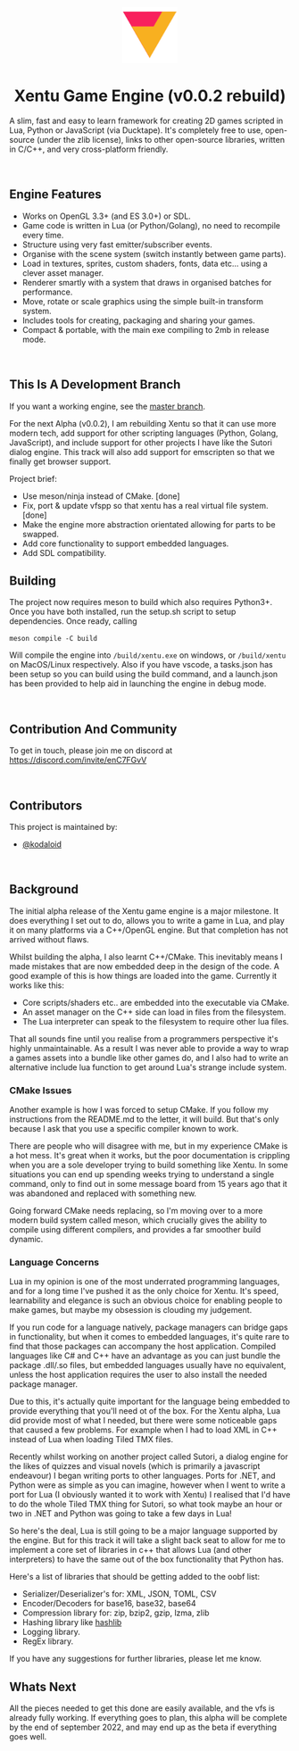<p align="center"><img width="100" src="assets/logo.png" alt="Xentu logo" /></p>
<h1 align="center">Xentu Game Engine (v0.0.2 rebuild)</h1>


A slim, fast and easy to learn framework for creating 2D games scripted in Lua,
Python or JavaScript (via Ducktape). It's completely free to use, open-source
(under the zlib license), links to other open-source libraries, written in C/C++,
and very cross-platform friendly.

<br />

## Engine Features

- Works on OpenGL 3.3+ (and ES 3.0+) or SDL.
- Game code is written in Lua (or Python/Golang), no need to recompile every time.
- Structure using very fast emitter/subscriber events.
- Organise with the scene system (switch instantly between game parts).
- Load in textures, sprites, custom shaders, fonts, data etc... using a clever asset manager.
- Renderer smartly with a system that draws in organised batches for performance.
- Move, rotate or scale graphics using the simple built-in transform system.
- Includes tools for creating, packaging and sharing your games.
- Compact & portable, with the main exe compiling to 2mb in release mode.

<br />

## This Is A Development Branch

If you want a working engine, see the [master branch](https://github.com/xentu/xentu-engine/tree/master).

For the next Alpha (v0.0.2), I am rebuilding Xentu so that it can use more modern
tech, add support for other scripting languages (Python, Golang, JavaScript), and
include support for other projects I have like the Sutori dialog engine. This track
will also add support for emscripten so that we finally get browser support.

Project brief:
- Use meson/ninja instead of CMake. [done]
- Fix, port & update vfspp so that xentu has a real virtual file system. [done]
- Make the engine more abstraction orientated allowing for parts to be swapped.
- Add core functionality to support embedded languages.
- Add SDL compatibility.

## Building

The project now requires meson to build which also requires Python3+. Once you have
both installed, run the setup.sh script to setup dependencies. Once ready, calling

```
meson compile -C build
```

Will compile the engine into `/build/xentu.exe` on windows, or `/build/xentu` on
MacOS/Linux respectively. Also if you have vscode, a tasks.json has been setup
so you can build using the build command, and a launch.json has been provided to
help aid in launching the engine in debug mode.

<br />

## Contribution And Community

To get in touch, please join me on discord at https://discord.com/invite/enC7FGvV

<br />

## Contributors

This project is maintained by: 

* [@kodaloid](https://github.com/kodaloid)

<br />

## Background

The initial alpha release of the Xentu game engine is a major milestone. It does
everything I set out to do, allows you to write a game in Lua, and play it on many
platforms via a C++/OpenGL engine. But that completion has not arrived without
flaws.

Whilst building the alpha, I also learnt C++/CMake. This inevitably means I made
mistakes that are now embedded deep in the design of the code. A good example of
this is how things are loaded into the game. Currently it works like this:

- Core scripts/shaders etc.. are embedded into the executable via CMake. 
- An asset manager on the C++ side can load in files from the filesystem.
- The Lua interpreter can speak to the filesystem to require other lua files.

That all sounds fine until you realise from a programmers perspective it's highly
unmaintainable. As a result I was never able to provide a way to wrap a games
assets into a bundle like other games do, and I also had to write an alternative
include lua function to get around Lua's strange include system.

### CMake Issues

Another example is how I was forced to setup CMake. If you follow my instructions
from the README.md to the letter, it will build. But that's only because I ask
that you use a specific compiler known to work.

There are people who will disagree with me, but in my experience CMake is a hot
mess. It's great when it works, but the poor documentation is crippling when you
are a sole developer trying to build something like Xentu. In some situations you
can end up spending weeks trying to understand a single command, only to find out
in some message board from 15 years ago that it was abandoned and replaced with
something new. 

Going forward CMake needs replacing, so I'm moving over to a more modern build
system called meson, which crucially gives the ability to compile using different
compilers, and provides a far smoother build dynamic.

### Language Concerns

Lua in my opinion is one of the most underrated programming languages, and for a
long time I've pushed it as the only choice for Xentu. It's speed, learnability 
and elegance is such an obvious choice for enabling people to make games, but
maybe my obsession is clouding my judgement.

If you run code for a language natively, package managers can bridge gaps in
functionality, but when it comes to embedded languages, it's quite rare to find
that those packages can accompany the host application. Compiled languages like
C# and C++ have an advantage as you can just bundle the package .dll/.so files,
but embedded languages usually have no equivalent, unless the host application
requires the user to also install the needed package manager.

Due to this, it's actually quite important for the language being embedded to
provide everything that you'll need ot of the box. For the Xentu alpha, Lua did
provide most of what I needed, but there were some noticeable gaps that caused
a few problems. For example when I had to load XML in C++ instead of Lua when 
loading Tiled TMX files.

Recently whilst working on another project called Sutori, a dialog engine for the
likes of quizzes and visual novels (which is primarily a javascript endeavour) I
began writing ports to other languages. Ports for .NET, and Python were as simple
as you can imagine, however when I went to write a port for Lua (I obviously wanted
it to work with Xentu) I realised that I'd have to do the whole Tiled TMX thing
for Sutori, so what took maybe an hour or two in .NET and Python was going to take
a few days in Lua!

So here's the deal, Lua is still going to be a major language supported by the
engine. But for this track it will take a slight back seat to allow for me to
implement a core set of libraries in c++ that allows Lua (and other interpreters)
to have the same out of the box functionality that Python has.

Here's a list of libraries that should be getting added to the oobf list:

- Serializer/Deserializer's for: XML, JSON, TOML, CSV
- Encoder/Decoders for base16, base32, base64
- Compression library for: zip, bzip2, gzip, lzma, zlib
- Hashing library like [hashlib](https://docs.python.org/3/library/hashlib.html)
- Logging library.
- RegEx library.

If you have any suggestions for further libraries, please let me know.

## Whats Next

All the pieces needed to get this done are easily available, and the vfs is already
fully working. If everything goes to plan, this alpha will be complete by the end
of september 2022, and may end up as the beta if everything goes well.